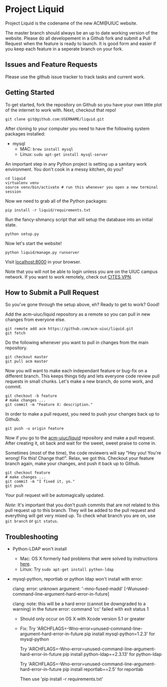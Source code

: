 Project Liquid
==============

Project Liquid is the codename of the new ACM@UIUC website.

The master branch should always be an up to date working version of the website. Please do all
developement in a Github fork and submit a Pull Request when the feature is ready to launch. It
is good form and easier if you keep each feature in a seperate branch on your fork.

Issues and Feature Requests
---------------------------
Please use the github issue tracker to track tasks and current work.

Getting Started
---------------
To get started, fork the repository on Github so you have your own little plot of the internet
to work with. Next, checkout that repo!

    git clone git@github.com:USERNAME/liquid.git

After cloning to your computer you need to have the following system packages installed:
* mysql
  * MAC: `brew install mysql`
  * Linux: `sudo apt-get install mysql-server`

An important step in any Python project is setting up a sanitary work environment. You don't
cook in a messy kitchen, do you?

    cd liquid
    virtualenv venv
    source venv/bin/activate # run this whenever you open a new terminal session

Now we need to grab all of the Python packages:

    pip install -r liquid/requirements.txt

Run the fancy-shmancy script that will setup the database into an initial state.

    python setup.py

Now let's start the website!

    python liquid/manage.py runserver

Visit [localhost:8000](http://localhost:8000) in your browser.

Note that you will not be able to login unless you are on the UIUC campus network. If you want
to work remotely, check out [CITES VPN](https://www.cites.illinois.edu/vpn/download-install.html).

How to Submit a Pull Request
----------------------------
So you've gone through the setup above, eh? Ready to get to work? Good!

Add the acm-uiuc/liquid repository as a remote so you can pull in new changes from everyone else.

    git remote add acm https://github.com/acm-uiuc/liquid.git
    git fetch

Do the following whenever you want to pull in changes from the main repository.

    git checkout master
    git pull acm master

Now you will want to make each independant feature or bug-fix on a different branch. This keeps
things tidy and lets everyone code review pull requests in small chunks. Let's make a new branch,
do some work, and commit.

    git checkout -b feature
    # make changes ...
    git commit -m "Feature X: description."

In order to make a pull request, you need to push your changes back up to Github.

    git push -u origin feature

Now if you go to the [acm-uiuc/liquid](https://github.com/acm-uiuc/liquid) repository and make a pull
request. After creating it, sit back and wait for the sweet, sweet praise to come in.

Sometimes (most of the time), the code reviewers will say "Hey you! You're wrong! Fix this! Change that!".
Relax, we got this. Checkout your feature branch again, make your changes, and push it back up to Github.

    git checkout feature
    # make changes ...
    git commit -m "I fixed it, yo."
    git push

Your pull request will be automagically updated.

*Note*: It's important that you don't push commits that are not related to this pull request up to this
branch. They will be added to the pull request and everything will get very mixed up. To check what branch
you are on, use `git branch` or `git status`.

Troubleshooting
---------------

* Python-LDAP won't install
  * Mac: OS X formerly had problems that were solved by instructions [here](http://projects.skurfer.com/posts/2011/python_ldap_lion/).
  * Linux: Try `sudo apt-get install python-ldap`

* mysql-python, reportlab or python ldap won't install with error:

    clang: error: unknown argument: '-mno-fused-madd' [-Wunused-command-line-argument-hard-error-in-future]

    clang: note: this will be a hard error (cannot be downgraded to a warning) in the future
    error: command 'cc' failed with exit status 1

    * Should only occur on OS X with Xcode version 5.1 or greater
    * Fix:
        Try 'ARCHFLAGS=-Wno-error=unused-command-line-argument-hard-error-in-future pip install mysql-python=1.2.3' for mysql-python

        Try 'ARCHFLAGS=-Wno-error=unused-command-line-argument-hard-error-in-future pip install python-ldap==2.3.13' for python-ldap

        Try 'ARCHFLAGS=-Wno-error=unused-command-line-argument-hard-error-in-future pip install reportlab==2.5' for reportlab
        
        Then use 'pip install -r requirements.txt'
